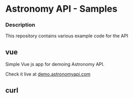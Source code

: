 # Astronomy API - Samples

### Description 

This repository contains various example code for the API

## vue

Simple Vue js app for demoing Astronomy API.

Check it live at [demo.astronomyapi.com](http://demo.astronomyapi.com)

## curl

